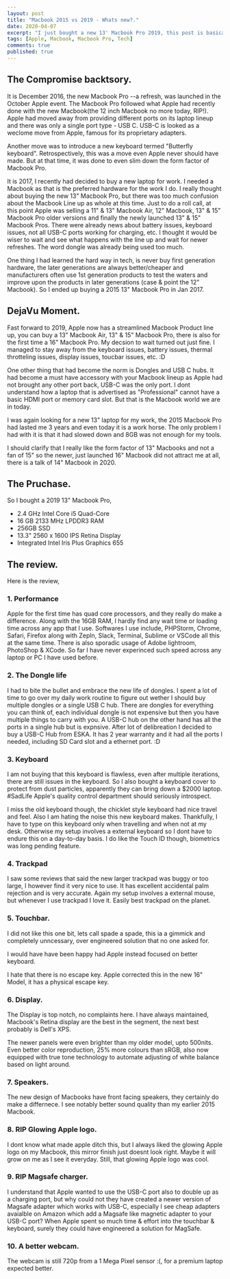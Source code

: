 ```yaml
---
layout: post
title: "Macbook 2015 vs 2019 - Whats new?."
date: 2020-04-07
excerpt: "I just bought a new 13' Macbook Pro 2019, this post is basically a first impressions on a lot of things."
tags: [Apple, Macbook, Macbook Pro, Tech]
comments: true
published: true
---
```


## The Compromise backtsory.
It is December 2016, the new Macbook Pro --a refresh, was launched in the October Apple event. The Macbook Pro followed what Apple had recently done with the new Macbook(the 12 inch Macbook no more today, RIP!). Apple had moved away from providing different ports on its laptop lineup and there was only a single port type - USB C. USB-C is looked as a weclome move from Apple, famous for its proprietary adapters.

Another move was to introduce a new keyboard termed "Butterfly keyboard". Retrospectively, this was a move even Apple never should have made. But at that time, it was done to even slim down the form factor of Macbook Pro.

It is 2017, I recently had decided to buy a new laptop for work. I needed a Macbook as that is the preferred hardware for the work I do. I really thought about buying the new 13" Macbook Pro, but there was too much confusion about the Macbook Line up as whole at this time. Just to do a roll call, at this point Apple was selling a 11" & 13" Macbook Air, 12" Macbook, 13" & 15" Macbook Pro older versions and finally the newly launched 13" & 15" Macbook Pros. There were already news about battery issues, keyboard issues, not all USB-C ports working for charging, etc. I thought it would be wiser to wait and see what happens with the line up and wait for newer refreshes. The word dongle was already being used too much.

One thing I had learned the hard way in tech, is never buy first generation hardware, the later generations are always better/cheaper and manufacturers often use 1st generation products to test the waters and improve upon the products in later generations (case & point the 12" Macbook). So I ended up buying a 2015 13" Macbook Pro in Jan 2017.

## DejaVu Moment.

Fast forward to 2019, Apple now has a streamlined Macbook Product line up, you can buy a 13" Macbook Air, 13" & 15" Macbook Pro, there is also for the first time a 16" Macbook Pro. My decsion to wait turned out just fine. I managed to stay away from the keyboard issues, battery issues, thermal throtteling issues, display issues, toucbar issues, etc. :D

One other thing that had become the norm is Dongles and USB C hubs. It had become a must have accessory with your Macbook lineup as Apple had not brought any other port back, USB-C was the only port. I dont understand how a laptop that is advertised as "Professional" cannot have a basic HDMI port or memory card slot. But that is the Macbook world we are in today.

I was again looking for a new 13" laptop for my work, the 2015 Macbook Pro had lasted me 3 years and even today it is a work horse. The only problem I had with it is that it had slowed down and 8GB was not enough for my tools.

I should clarify that I really like the form factor of 13" Macbooks and not a fan of 15" so the newer, just launched 16" Macbook did not attract me at all, there is a talk of 14" Macbook in 2020.

## The Pruchase.

So I bought a 2019 13" Macbook Pro,
- 2.4 GHz Intel Core i5 Quad-Core
- 16 GB 2133 MHz LPDDR3 RAM
- 256GB SSD
- 13.3" 2560 x 1600 IPS Retina Display
- Integrated Intel Iris Plus Graphics 655

## The review.

Here is the review,

### 1. Performance

Apple for the first time has quad core processors, and they really do make a difference. Along with the 16GB RAM, I hardly find any wait time or loading time across any app that I use. Softwares I use include, PHPStorm, Chrome, Safari, Firefox along with Zepln, Slack, Terminal, Sublime or VSCode all this at the same time. There is also sporadic usage of Adobe lightroom, PhotoShop & XCode. So far I have never experinced such speed across any laptop or PC I have used before.

### 2. The Dongle life

I had to bite the bullet and embrace the new life of dongles. I spent a lot of time to go over my daily work routine to figure out wether I should buy multiple dongles or a single USB C hub. There are dongles for everything you can think of, each individual dongle is not expensive but then you have multiple things to carry with you. A USB-C hub on the other hand has all the ports in a single hub but is expnsive. After lot of delibreation I decided to buy a USB-C Hub from ESKA. It has 2 year warranty and it had all the ports I needed, including SD Card slot and a ethernet port. :D

### 3. Keyboard

I am not buying that this keyboard is flawless, even after multiple iterations, there are still issues in the keyboard. So I also bought a keyboard cover to protect from dust particles, apparently they can bring down a $2000 laptop. #SadLife Apple's quality control department should seriously introspect.

 I miss the old keyboard though, the chicklet style keyboard had nice travel and feel. Also I am hating the noise this new keyboard makes. Thankfully, I have to type on this keyboard only when travelling and when not at my desk. Otherwise my setup involves a external keyboard so I dont have to endure this on a day-to-day basis. I do like the Touch ID though, biometrics was long pending feature.

### 4. Trackpad

I saw some reviews that said the new larger trackpad was buggy or too large, I however find it very nice to use. It has excellent accidental palm rejection and is very accurate. Again my setup involves a external mouse, but whenever I use trackpad I love it. Easily best trackpad on the planet.

### 5. Touchbar.

I did not like this one bit, lets call spade a spade, this ia a gimmick and completely unncessary, over engineered solution that no one asked for.

I would have have been happy had Apple instead focused on better keyboard.

I hate that there is no escape key. Apple corrected this in the new 16" Model, it has a physical escape key.

### 6. Display.

The Display is top notch, no complaints here. I have always maintained, Macbook's Retina display are the best in the segment, the next best probably is Dell's XPS.

The newer panels were even brighter than my older model, upto 500nits. Even better color reproduction, 25% more
colours than sRGB, also now equipped with true tone technology to automate adjusting of white balance based on light around.

### 7. Speakers.

The new design of Macbooks have front facing speakers, they certainly do make a differnece. I see notably better sound quality than my earlier 2015 Macbook.

### 8. RIP Glowing Apple logo.

I dont know what made apple ditch this, but I always liked the glowing Apple logo on my Macbook, this mirror finish just doesnt look right. Maybe it will grow on me as I see it everyday. Still, that glowing Apple logo was cool.

### 9. RIP Magsafe charger.

I understand that Apple wanted to use the USB-C port also to double up as a charging port, but why could not they have created a newer version of Magsafe adapter which works with USB-C, especially I see cheap adapters avaialble on Amazon which add a Magsafe like magnetic adapter to your USB-C port? When Apple spent so much time & effort into the touchbar & keyboard, surely they could have engineered a solution for MagSafe.

### 10. A better webcam.

The webcam is still 720p from a 1 Mega Pixel sensor :(, for a premium laptop expected better.
